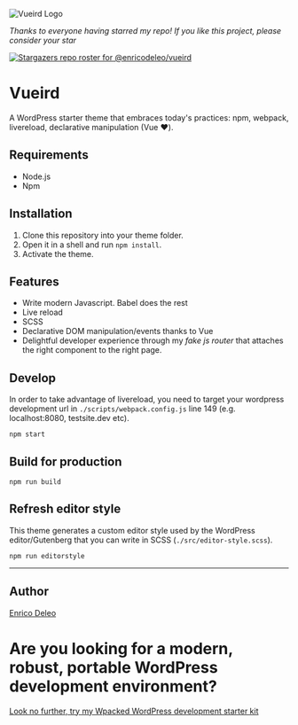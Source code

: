 
![Vueird Logo](./vueird.jpg)

_Thanks to everyone having starred my repo! If you like this project, please consider your star_

[![Stargazers repo roster for @enricodeleo/vueird](https://reporoster.com/stars/enricodeleo/vueird)](https://github.com/enricodeleo/vueird/stargazers)

# Vueird

A WordPress starter theme that embraces today's practices: npm, webpack, livereload, declarative manipulation (Vue :heart:).

## Requirements

* Node.js
* Npm

## Installation

1. Clone this repository into your theme folder.
2. Open it in a shell and run `npm install`.
3. Activate the theme.

## Features

* Write modern Javascript. Babel does the rest
* Live reload
* SCSS
* Declarative DOM manipulation/events thanks to Vue
* Delightful developer experience through my _fake js router_ that attaches the right component to the right page.

## Develop

In order to take advantage of livereload, you need to target your wordpress development url in `./scripts/webpack.config.js` line 149 (e.g. localhost:8080, testsite.dev etc).

`npm start`

## Build for production

`npm run build`

## Refresh editor style

This theme generates a custom editor style used by the WordPress editor/Gutenberg that you can write in SCSS (`./src/editor-style.scss`).

`npm run editorstyle`

_________________________________________

## Author
[Enrico Deleo](https://enricodeleo.com)

# Are you looking for a modern, robust, portable WordPress development environment?
[Look no further, try my Wpacked WordPress development starter kit](https://github.com/enricodeleo/wpacked/)


